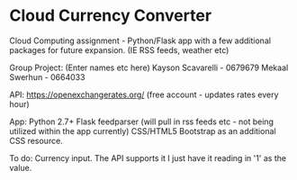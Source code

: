 # Cloud Currency Converter
Cloud Computing assignment - Python/Flask app with a few additional packages for future expansion. (IE RSS feeds, weather etc)  
 
Group Project:
(Enter names etc here)
Kayson Scavarelli - 0679679
Mekaal Swerhun - 0664033

API: https://openexchangerates.org/ (free account - updates rates every hour)

App:
Python 2.7+
Flask
feedparser (will pull in rss feeds etc - not being utilized within the app currently)
CSS/HTML5
Bootstrap as an additional CSS resource.

To do:
Currency input. The API supports it I just have it reading in '1' as the value.


